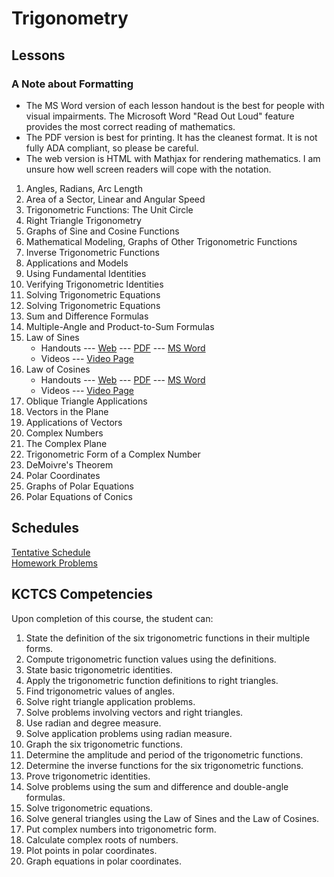 # Trigonometry

## Lessons

### A Note about Formatting
*  The MS Word version of each lesson handout is the best for people with visual impairments.
   The Microsoft Word "Read Out Loud" feature provides the most correct reading of mathematics.
*  The PDF version is best for printing. It has the cleanest format.
   It is not fully ADA compliant, so please be careful.
*  The web version is HTML with Mathjax for rendering mathematics.
   I am unsure how well screen readers will cope with the notation.

1. Angles, Radians, Arc Length
2. Area of a Sector, Linear and Angular Speed
3. Trigonometric Functions: The Unit Circle
4. Right Triangle Trigonometry
5. Graphs of Sine and Cosine Functions
6. Mathematical Modeling, Graphs of Other Trigonometric Functions
7. Inverse Trigonometric Functions
8. Applications and Models
9. Using Fundamental Identities
10. Verifying Trigonometric Identities
11. Solving Trigonometric Equations
12. Solving Trigonometric Equations
13. Sum and Difference Formulas
14. Multiple-Angle and Product-to-Sum Formulas
15. Law of Sines
    * Handouts --- [Web](Materials\MAT155-15-Law_of_Sines.html) --- [PDF](Materials\MAT155-15-Law_of_Sines.pdf) --- [MS Word](Materials\MAT155-15-Law_of_Sines.docx)
    * Videos --- [Video Page](VideoPages\Law_of_Sines.html)
16. Law of Cosines
    * Handouts --- [Web](Materials\MAT155-16-Law_of_Cosines.html) --- [PDF](Materials\MAT155-16-Law_of_Cosines.pdf) --- [MS Word](Materials\MAT155-16-Law_of_Cosines.docx)
    * Videos --- [Video Page](VideoPages\Law_of_Cosines.html)
17. Oblique Triangle Applications
18. Vectors in the Plane
19. Applications of Vectors
20. Complex Numbers
21. The Complex Plane
22. Trigonometric Form of a Complex Number
23. DeMoivre's Theorem
24. Polar Coordinates
25. Graphs of Polar Equations
26. Polar Equations of Conics

## Schedules
[Tentative Schedule](Schedules\Trig16Week.md)   
[Homework Problems](Schedules\TrigHomework.md)

## KCTCS Competencies
Upon completion of this course, the student can:
1. State the definition of the six trigonometric functions in their multiple forms.
2. Compute trigonometric function values using the definitions.
3. State basic trigonometric identities.
4. Apply the trigonometric function definitions to right triangles.
5. Find trigonometric values of angles.
6. Solve right triangle application problems.
7. Solve problems involving vectors and right triangles.
8. Use radian and degree measure.
9. Solve application problems using radian measure.
10. Graph the six trigonometric functions.
11. Determine the amplitude and period of the trigonometric functions.
12. Determine the inverse functions for the six trigonometric functions.
13. Prove trigonometric identities.
14. Solve problems using the sum and difference and double-angle formulas.
15. Solve trigonometric equations.
16. Solve general triangles using the Law of Sines and the Law of Cosines.
17. Put complex numbers into trigonometric form.
18. Calculate complex roots of numbers.
19. Plot points in polar coordinates.
20. Graph equations in polar coordinates.
